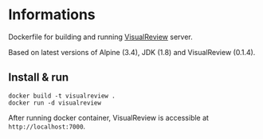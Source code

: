 # Informations

Dockerfile for building and running [VisualReview](https://github.com/xebia/VisualReview) server.

Based on latest versions of Alpine (3.4), JDK (1.8) and VisualReview (0.1.4).

## Install & run

```shell
docker build -t visualreview .
docker run -d visualreview
```

After running docker container, VisualReview is accessible at `http://localhost:7000`.
